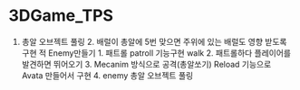 # 3DGame_TPS
1. 총알 오브젝트 풀링 2. 배럴이 총알에 5번 맞으면 주위에 있는 배럴도 영향 받도록 구현  적 Enemy만들기 1. 패트롤 patroll 기능구현 walk 2. 패트롤하다 플레이어를 발견하면 뛰어오기 3. Mecanim 방식으로 공격(총알쏘기) Reload 기능으로 Avata 만들어서 구현 4. enemy 총알 오브젝트 풀링
